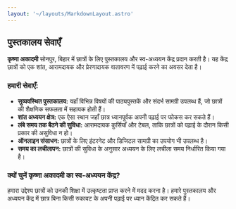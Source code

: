 ```yaml
---
layout: '~/layouts/MarkdownLayout.astro'
---
```


## पुस्तकालय सेवाएँ

**कृष्णा अकादमी** सोनपुर, बिहार में छात्रों के लिए पुस्तकालय और स्व-अध्ययन केंद्र प्रदान करती है। यह केंद्र छात्रों को एक शांत, आरामदायक और प्रेरणादायक वातावरण में पढ़ाई करने का अवसर देता है। 

### हमारी सेवाएँ:
- **सुव्यवस्थित पुस्तकालय:** यहाँ विभिन्न विषयों की पाठ्यपुस्तकें और संदर्भ सामग्री उपलब्ध हैं, जो छात्रों की शैक्षणिक सफलता में सहायक होती हैं।
- **शांत अध्ययन क्षेत्र:** एक ऐसा स्थान जहाँ छात्र ध्यानपूर्वक अपनी पढ़ाई पर फोकस कर सकते हैं।
- **लंबे समय तक बैठने की सुविधा:** आरामदायक कुर्सियाँ और टेबल, ताकि छात्रों को पढ़ाई के दौरान किसी प्रकार की असुविधा न हो।
- **ऑनलाइन संसाधन:** छात्रों के लिए इंटरनेट और डिजिटल सामग्री का उपयोग भी उपलब्ध है।
- **समय का लचीलापन:** छात्रों की सुविधा के अनुसार अध्ययन के लिए लचीला समय निर्धारित किया गया है।

### क्यों चुनें कृष्णा अकादमी का स्व-अध्ययन केंद्र?
हमारा उद्देश्य छात्रों को उनकी शिक्षा में उत्कृष्टता प्राप्त करने में मदद करना है। हमारे पुस्तकालय और अध्ययन केंद्र में छात्र बिना किसी रुकावट के अपनी पढ़ाई पर ध्यान केंद्रित कर सकते हैं। 

